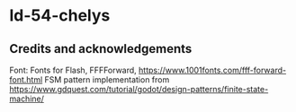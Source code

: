 # ld-54-chelys

## Credits and acknowledgements

Font: Fonts for Flash, FFFForward, https://www.1001fonts.com/fff-forward-font.html
FSM pattern implementation from https://www.gdquest.com/tutorial/godot/design-patterns/finite-state-machine/
